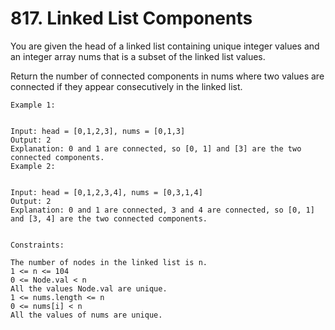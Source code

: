 # 817. Linked List Components

You are given the head of a linked list containing unique integer values and an integer array nums that is a subset of the linked list values.

Return the number of connected components in nums where two values are connected if they appear consecutively in the linked list.

```
Example 1:


Input: head = [0,1,2,3], nums = [0,1,3]
Output: 2
Explanation: 0 and 1 are connected, so [0, 1] and [3] are the two connected components.
Example 2:


Input: head = [0,1,2,3,4], nums = [0,3,1,4]
Output: 2
Explanation: 0 and 1 are connected, 3 and 4 are connected, so [0, 1] and [3, 4] are the two connected components.


Constraints:

The number of nodes in the linked list is n.
1 <= n <= 104
0 <= Node.val < n
All the values Node.val are unique.
1 <= nums.length <= n
0 <= nums[i] < n
All the values of nums are unique.
```
